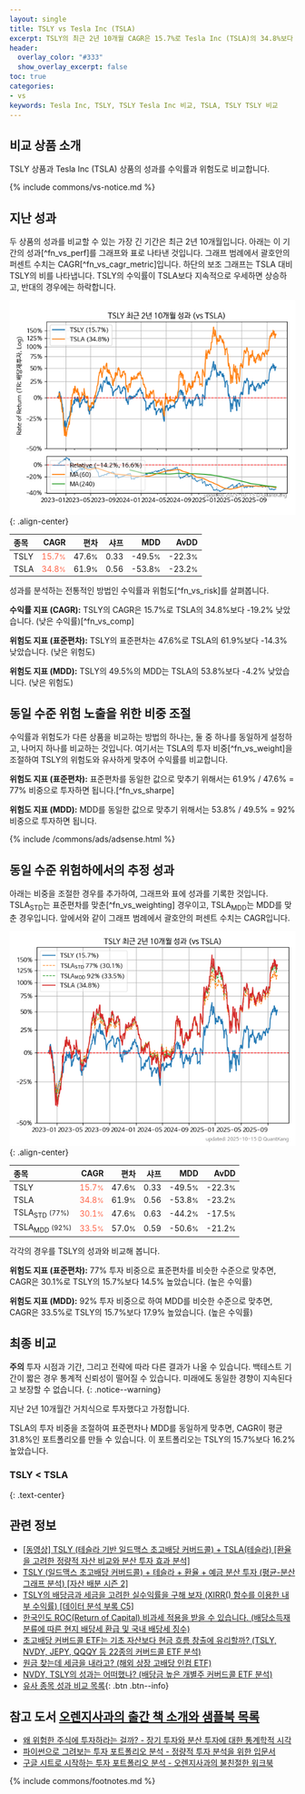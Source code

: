 ```yaml
---
layout: single
title: TSLY vs Tesla Inc (TSLA)
excerpt: TSLY의 최근 2년 10개월 CAGR은 15.7%로 Tesla Inc (TSLA)의 34.8%보다 -19.2% 낮았습니다.
header:
  overlay_color: "#333"
  show_overlay_excerpt: false
toc: true
categories:
- vs
keywords: Tesla Inc, TSLY, TSLY Tesla Inc 비교, TSLA, TSLY TSLY 비교
---
```


## 비교 상품 소개


TSLY 상품과 Tesla Inc (TSLA) 상품의 성과를 수익률과 위험도로 비교합니다.





{% include commons/vs-notice.md %}

## 지난 성과

두 상품의 성과를 비교할 수 있는 가장 긴 기간은 최근 2년 10개월입니다. 아래는 이 기간의 성과[^fn_vs_perf]를 그래프와 표로 나타낸 것입니다.
그래프 범례에서 괄호안의 퍼센트 수치는 CAGR[^fn_vs_cagr_metric]입니다.
하단의 보조 그래프는 TSLA 대비 TSLY의 비를 나타냅니다.
TSLY의 수익률이 TSLA보다 지속적으로 우세하면 상승하고, 반대의 경우에는 하락합니다.

![TSLY](/vs/images/tsly-vs-tsla_dual.png){: .align-center}

| **종목** | **CAGR** | **편차** | **샤프** | **MDD** | **AvDD** |
| :------------ | ------: | -----------: | -------: | ------: | -------: |
| TSLY | <span style="color: tomato">15.7<small>%</small></span> | 47.6<small>%</small> | 0.33 | -49.5<small>%</small> | -22.3<small>%</small> |
| TSLA | <span style="color: tomato">34.8<small>%</small></span> | 61.9<small>%</small> | 0.56 | -53.8<small>%</small> | -23.2<small>%</small> |

<!-- more -->


성과를 분석하는 전통적인 방법인 수익률과 위험도[^fn_vs_risk]를 살펴봅니다.

**수익률 지표 (CAGR):** TSLY의 CAGR은 15.7%로 TSLA의 34.8%보다 -19.2% 낮았습니다. (낮은 수익률)[^fn_vs_comp]

**위험도 지표 (표준편차):** TSLY의 표준편차는 47.6%로 TSLA의 61.9%보다 -14.3% 낮았습니다. (낮은 위험도)

**위험도 지표 (MDD):** TSLY의 49.5%의 MDD는 TSLA의 53.8%보다 -4.2% 낮았습니다. (낮은 위험도)



## 동일 수준 위험 노출을 위한 비중 조절

수익률과 위험도가 다른 상품을 비교하는 방법의 하나는, 둘 중 하나를 동일하게 설정하고, 나머지 하나를 비교하는 것입니다.
여기서는 TSLA의 투자 비중[^fn_vs_weight]을 조절하여 TSLY의 위험도와 유사하게 맞추어 수익률를 비교합니다.

**위험도 지표 (표준편차):** 표준편차를 동일한 값으로 맞추기 위해서는 61.9% / 47.6% = 77% 비중으로 투자하면 됩니다.[^fn_vs_sharpe]

**위험도 지표 (MDD):** MDD를 동일한 값으로 맞추기 위해서는 53.8% / 49.5% = 92% 비중으로 투자하면 됩니다.


{% include /commons/ads/adsense.html %}



## 동일 수준 위험하에서의 추정 성과

아래는 비중을 조절한 경우를 추가하여, 그래프와 표에 성과를 기록한 것입니다.
TSLA<sub>STD</sub>는 표준편차를 맞춘[^fn_vs_weighting] 경우이고, TSLA<sub>MDD</sub>는 MDD를 맞춘 경우입니다.
앞에서와 같이 그래프 범례에서 괄호안의 퍼센트 수치는 CAGR입니다.


![TSLY](/vs/images/tsly-vs-tsla.png){: .align-center}



| **종목** | **CAGR** | **편차** | **샤프** | **MDD** | **AvDD** |
| :------------ | ------: | -----------: | -------: | ------: | -------: |
| TSLY | <span style="color: tomato">15.7<small>%</small></span> | 47.6<small>%</small> | 0.33 | -49.5<small>%</small> | -22.3<small>%</small> |
| TSLA | <span style="color: tomato">34.8<small>%</small></span> | 61.9<small>%</small> | 0.56 | -53.8<small>%</small> | -23.2<small>%</small> |
| TSLA<sub>STD</sub> <small>(77%)</small> | <span style="color: tomato">30.1<small>%</small></span> | 47.6<small>%</small> | 0.63 | -44.2<small>%</small> | -17.5<small>%</small> |
| TSLA<sub>MDD</sub> <small>(92%)</small> | <span style="color: tomato">33.5<small>%</small></span> | 57.0<small>%</small> | 0.59 | -50.6<small>%</small> | -21.2<small>%</small> |



각각의 경우를 TSLY의 성과와 비교해 봅니다.

**위험도 지표 (표준편차):** 77% 투자 비중으로 표준편차를 비슷한 수준으로 맞추면, CAGR은 30.1%로 TSLY의 15.7%보다 14.5% 높았습니다. (높은 수익률)

**위험도 지표 (MDD):** 92% 투자 비중으로 하여 MDD를 비슷한 수준으로 맞추면, CAGR은 33.5%로 TSLY의 15.7%보다 17.9% 높았습니다. (높은 수익률)




## 최종 비교

**주의** 투자 시점과 기간, 그리고 전략에 따라 다른 결과가 나올 수 있습니다. 백테스트 기간이 짧은 경우 통계적 신뢰성이 떨어질 수 있습니다. 미래에도 동일한 경향이 지속된다고 보장할 수 없습니다.
{: .notice--warning}

지난 2년 10개월간 거치식으로 투자했다고 가정합니다.

TSLA의 투자 비중을 조절하여 표준편차나 MDD를 동일하게 맞추면, CAGR이 평균 31.8%인 포트폴리오를 만들 수 있습니다.
이 포트폴리오는 TSLY의 15.7%보다 16.2% 높았습니다.

### TSLY &lt; TSLA
{: .text-center}


## 관련 정보

- [[동영상] TSLY (테슬라 기반 일드맥스 초고배당 커버드콜) + TSLA(테슬라) [환율을 고려한 정량적 자산 비교와 분산 투자 효과 분석]](https://youtu.be/FosdbhvnzIo)
- [TSLY (일드맥스 초고배당 커버드콜) + 테슬라 + 환율 + 예금 분산 투자 (평균-분산 그래프 분석) [자산 배분 시즌 2]](https://m.blog.naver.com/onuri2005/223937137772)
- [TSLY의 배당금과 세금을 고려한 실수익률을 구해 보자 (XIRR() 함수를 이용한 내부 수익률) [데이터 분석 부록 C5]](https://kongdori.tistory.com/688)
- [한국인도 ROC(Return of Capital) 비과세 적용을 받을 수 있습니다. (배당소득재분류에 따른 현지 배당세 환급 및 국내 배당세 징수)](https://kongdori.tistory.com/299)
- [초고배당 커버드콜 ETF는 기초 자산보다 현금 흐름 창출에 유리할까? (TSLY, NVDY, JEPY, QQQY 등 22종의 커버드콜 ETF 분석)](https://kongdori.tistory.com/286)
- [원금 찾는데 세금을 내라고? (해외 상장 고배당 인컴 ETF)](https://kongdori.tistory.com/206)
- [NVDY, TSLY의 성과는 어떠했나? (배당금 높은 개별주 커버드콜 ETF 분석)](https://kongdori.tistory.com/172)
- [유사 종목 성과 비교 목록](/vs/){: .btn .btn--info}


## 참고 도서 [오렌지사과의 출간 책 소개와 샘플북 목록](https://kongdori.tistory.com/691)

- [왜 위험한 주식에 투자하라는 걸까? - 장기 투자와 분산 투자에 대한 통계학적 시각](https://kongdori.tistory.com/421)
- [파이썬으로 그려보는 투자 포트폴리오 분석  - 정량적 투자 분석을 위한 입문서](https://kongdori.tistory.com/643)
- [구글 시트로 시작하는 투자 포트폴리오 분석 - 오렌지사과의 불친절한 워크북](https://kongdori.tistory.com/449)

{% include commons/footnotes.md %}